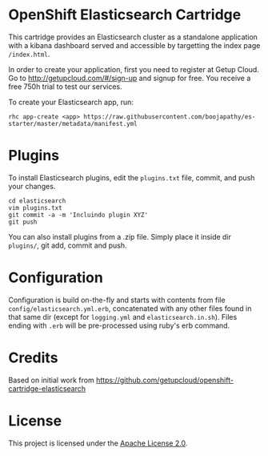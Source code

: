 OpenShift Elasticsearch Cartridge
=================================
This cartridge provides an Elasticsearch cluster as a standalone application with a kibana dashboard served and accessible by targetting the index page `/index.html`.

In order to create your application, first you need to register at Getup Cloud.
Go to http://getupcloud.com/#/sign-up and signup for free.
You receive a free 750h trial to test our services.

To create your Elasticsearch app, run:

    rhc app-create <app> https://raw.githubusercontent.com/boojapathy/es-starter/master/metadata/manifest.yml

Plugins
=======
To install Elasticsearch plugins, edit the `plugins.txt` file, commit, and push your changes.

    cd elasticsearch
    vim plugins.txt
    git commit -a -m 'Incluindo plugin XYZ'
    git push

You can also install plugins from a .zip file. Simply place it inside dir `plugins/`, git add, commit and push.

Configuration
=============
Configuration is build on-the-fly and starts with contents from file
`config/elasticsearch.yml.erb`, concatenated with any other files found in that
same dir (except for `logging.yml` and `elasticsearch.in.sh`). Files ending with
`.erb` will be pre-processed using ruby's erb command.

Credits
=======
Based on initial work from https://github.com/getupcloud/openshift-cartridge-elasticsearch

License
=======
This project is licensed under the [Apache License 2.0](http://www.apache.org/licenses/LICENSE-2.0.html).
